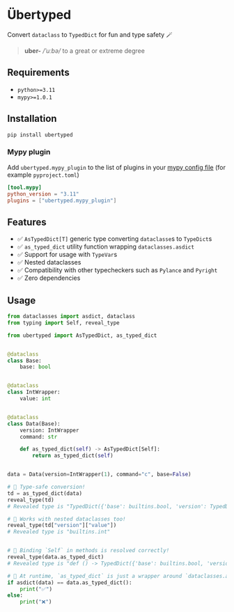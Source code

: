 # Übertyped

Convert `dataclass` to `TypedDict` for fun and type safety 🪄

> **uber-** _/ˈuːbə/_ to a great or extreme degree

## Requirements

- `python>=3.11`
- `mypy>=1.0.1`

## Installation

```shell
pip install ubertyped
```

### Mypy plugin

Add `ubertyped.mypy_plugin` to the list of plugins in your [mypy config file](https://mypy.readthedocs.io/en/latest/config_file.html)
(for example `pyproject.toml`)

```toml
[tool.mypy]
python_version = "3.11"
plugins = ["ubertyped.mypy_plugin"]
```

## Features

- ✅ `AsTypedDict[T]` generic type converting `dataclasse`s to `TypeDict`s
- ✅ `as_typed_dict` utility function wrapping `dataclasses.asdict`
- ✅ Support for usage with `TypeVar`s
- ✅ Nested dataclasses
- ✅ Compatibility with other typecheckers such as `Pylance` and `Pyright`
- ✅ Zero dependencies

## Usage

```python
from dataclasses import asdict, dataclass
from typing import Self, reveal_type

from ubertyped import AsTypedDict, as_typed_dict


@dataclass
class Base:
    base: bool


@dataclass
class IntWrapper:
    value: int


@dataclass
class Data(Base):
    version: IntWrapper
    command: str

    def as_typed_dict(self) -> AsTypedDict[Self]:
        return as_typed_dict(self)


data = Data(version=IntWrapper(1), command="c", base=False)

# 🎉 Type-safe conversion!
td = as_typed_dict(data)
reveal_type(td)
# Revealed type is "TypedDict({'base': builtins.bool, 'version': TypedDict({'value': builtins.int}), 'command': builtins.str})"

# 🎉 Works with nested dataclasses too!
reveal_type(td["version"]["value"])
# Revealed type is "builtins.int"


# 🎉 Binding `Self` in methods is resolved correctly!
reveal_type(data.as_typed_dict)
# Revealed type is "def () -> TypedDict({'base': builtins.bool, 'version': TypedDict({'value': builtins.int}), 'command': builtins.str})"

# 🎉 At runtime, `as_typed_dict` is just a wrapper around `dataclasses.asdict`!
if asdict(data) == data.as_typed_dict():
    print("✅")
else:
    print("❌")
```
